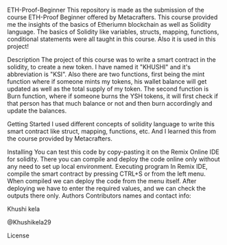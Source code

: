 ETH-Proof-Beginner
This repository is made as the submission of the course ETH-Proof Beginner offered by Metacrafters. This course provided me the insights of the basics of Etheriumn blockchain as well as Solidity language. The basics of Solidity like variables, structs, mapping, functions, conditional statements were all taught in this course. Also it is used in this project!

Description
The project of this course was to write a smart contract in the solidity, to create a new token. I have named it "KHUSHI" and it's abbreviation is "KSI". Also there are two functions, first being the mint function where if someone mints my tokens, his wallet balance will get updated as well as the total supply of my token. The second function is Burn function, where if someone burns the YSH tokens, it will first check if that person has that much balance or not and then burn accordingly and update the balances.

Getting Started
I used different concepts of solidity language to write this smart contract like struct, mapping, functions, etc. And I learned this from the course provided by Metacrafters.

Installing
You can test this code by copy-pasting it on the Remix Online IDE for solidity.
There you can compile and deploy the code online only without any need to set up local environment.
Executing program
In Remix IDE, compile the smart contract by pressing CTRL+S or from the left menu.
When compiled we can deploy the code from the menu itself.
After deploying we have to enter the required values, and we can check the outputs there only.
Authors
Contributors names and contact info:

Khushi kela

@Khushikela29

License
